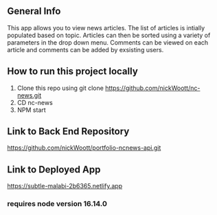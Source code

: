 ## General Info

This app allows you to view news articles. The list of articles is intially populated based on topic. Articles can then be sorted using a variety of parameters in the drop down menu. Comments can be viewed on each article and comments can be added by exsisting users.

## How to run this project locally

1. Clone this repo using git clone https://github.com/nickWoott/nc-news.git
2. CD nc-news
3. NPM start

## Link to Back End Repository

https://github.com/nickWoott/portfolio-ncnews-api.git

## Link to Deployed App

https://subtle-malabi-2b6365.netlify.app

### requires node version 16.14.0
